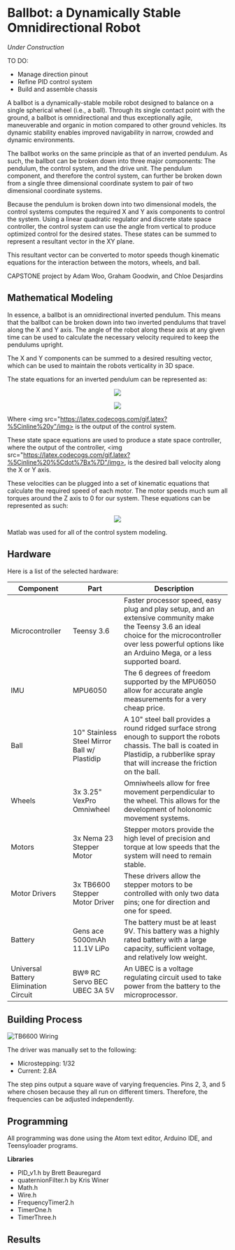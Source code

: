 # Ballbot: a Dynamically Stable Omnidirectional Robot

*Under Construction*

TO DO:
- Manage direction pinout
- Refine PID control system
- Build and assemble chassis

A ballbot is a dynamically-stable mobile robot designed to balance on a single spherical wheel (i.e., a ball). Through its single contact point with the ground, a ballbot is omnidirectional and thus exceptionally agile, maneuverable and organic in motion compared to other ground vehicles. Its dynamic stability enables improved navigability in narrow, crowded and dynamic environments.

The ballbot works on the same principle as that of an inverted pendulum. As such, the ballbot can be broken down into three major components: The pendulum, the control system, and the drive unit. The pendulum component, and therefore the control system, can further be broken down from a single three dimensional coordinate system to pair of two dimensional coordinate systems.

Because the pendulum is broken down into two dimensional models, the control systems computes the required X and Y axis components to control the system. Using a linear quadratic regulator and discrete state space controller, the control system can use the angle from vertical to produce optimized control for the desired states. These states can be summed to represent a resultant vector in the XY plane.

This resultant vector can be converted to motor speeds though kinematic equations for the interaction between the motors, wheels, and ball.

CAPSTONE project by Adam Woo, Graham Goodwin, and Chloe Desjardins

## Mathematical Modeling

In essence, a ballbot is an omnidirectional inverted pendulum. This means that the ballbot can be broken down into two inverted pendulums that travel along the X and Y axis. The angle of the robot along these axis at any given time can be used to calculate the necessary velocity required to keep the pendulums upright.

The X and Y components can be summed to a desired resulting vector, which can be used to maintain the robots verticality in 3D space.

The state equations for an inverted pendulum can be represented as:

<p align="center">
<img src="https://latex.codecogs.com/gif.latex?%5Cbegin%7Bbmatrix%7D%20%5Cdot%7Bx%7D%20%5C%5C%20%5Cddot%7Bx%7D%20%5C%5C%20%5Cdot%7B%5Ctheta%7D%20%5C%5C%20%5Cddot%7B%5Ctheta%20%7D%20%5Cend%7Bbmatrix%7D%20%3D%20%5Cbegin%7Bbmatrix%7D%200%20%26%201%20%26%200%20%26%200%5C%5C%200%20%26%20-d/M%20%26%20-m*g/M%20%26%200%5C%5C%200%20%26%200%20%26%200%20%26%201%5C%5C%200%20%26%20-d/%28M*l%29%20%26%20-%28m&plus;M%29*g/%28M*l%29%20%26%200%20%5Cend%7Bbmatrix%7D%20%5Cbegin%7Bbmatrix%7D%20x%20%5C%5C%20%5Cdot%7Bx%7D%20%5C%5C%20%5Ctheta%20%5C%5C%20%5Cdot%7B%5Ctheta%20%7D%20%5Cend%7Bbmatrix%7D%20&plus;%20%5Cbegin%7Bbmatrix%7D%200%20%5C%5C%201/M%3B%20%5C%5C%200%20%5C%5C%201/%28M*l%29%20%5Cend%7Bbmatrix%7D%20u"/>
</p>

<p align="center">
<img src="https://latex.codecogs.com/gif.latex?y%20%3D%20%5Cbegin%7Bbmatrix%7D%200%20%26%201%20%26%200%20%26%200%20%5Cend%7Bbmatrix%7D%20%5Cbegin%7Bbmatrix%7D%20x%20%5C%5C%20%5Cdot%7Bx%7D%20%5C%5C%20%5Ctheta%20%5C%5C%20%5Cdot%7B%5Ctheta%20%7D%20%5Cend%7Bbmatrix%7D%20&plus;%20%5Cbegin%7Bbmatrix%7D%200%20%5Cend%7Bbmatrix%7D%20u"/>
</p>

Where <img src="https://latex.codecogs.com/gif.latex?%5Cinline%20y"/img> is the output of the control system.

These state space equations are used to produce a state space controller, where the output of the controller, <img src="https://latex.codecogs.com/gif.latex?%5Cinline%20%5Cdot%7Bx%7D"/img>, is the desired ball velocity along the X or Y axis.

These velocities can be plugged into a set of kinematic equations that calculate the required speed of each motor. The motor speeds much sum all torques around the Z axis to 0 for our system. These equations can be represented as such:

<p align="center">
<img src="https://latex.codecogs.com/gif.latex?%5Cinline%20%5Cbegin%7Bbmatrix%7D%20M_%7B1%7D%20%5C%5C%20M_%7B2%7D%20%5C%5C%20M_%7B3%7D%20%5Cend%7Bbmatrix%7D%20%3D%20%5Cbegin%7Bbmatrix%7D%202cos%28-60%5E%7B%5Ccirc%7D%29%20%26%202sin%28-60%5E%7B%5Ccirc%7D%29%20%26%201%5C%5C%202cos%2860%5E%7B%5Ccirc%7D%29%20%26%202sin%2860%5E%7B%5Ccirc%7D%29%20%26%201%5C%5C%202cos%28180%5E%7B%5Ccirc%7D%29%20%26%202sin%28180%5E%7B%5Ccirc%7D%29%20%26%201%20%5Cend%7Bbmatrix%7D%20%5Cbegin%7Bbmatrix%7D%20V_%7Bx%7D%20%5C%5C%20V_%7By%7D%20%5C%5C%20V_%7Bz%7D%20%5Cend%7Bbmatrix%7D"/img>
</p>

Matlab was used for all of the control system modeling.


## Hardware

Here is a list of the selected hardware:

| Component | Part | Description |
| --- | --- | --- |
| Microcontroller | Teensy 3.6 | Faster processor speed, easy plug and play setup, and an extensive community make the Teensy 3.6 an ideal choice for the microcontroller over less powerful options like an Arduino Mega, or a less supported board. |
| IMU | MPU6050 | The 6 degrees of freedom supported by the MPU6050 allow for accurate angle measurements for a very cheap price. |
| Ball | 10" Stainless Steel Mirror Ball w/ Plastidip | A 10" steel ball provides a round ridged surface strong enough to support the robots chassis. The ball is coated in Plastidip, a rubberlike spray that will increase the friction on the ball. |
| Wheels | 3x 3.25" VexPro Omniwheel | Omniwheels allow for free movement perpendicular to the wheel. This allows for the development of holonomic movement systems. |
| Motors | 3x Nema 23 Stepper Motor | Stepper motors provide the high level of precision and torque at low speeds that the system will need to remain stable. |
| Motor Drivers | 3x TB6600 Stepper Motor Driver | These drivers allow the stepper motors to be controlled with only two data pins; one for direction and one for speed. |
| Battery | Gens ace 5000mAh 11.1V LiPo | The battery must be at least 9V. This battery was a highly rated battery with a large capacity, sufficient voltage, and relatively low weight. |
| Universal Battery Elimination Circuit | BW® RC Servo BEC UBEC 3A 5V | An UBEC is a voltage regulating circuit used to take power from the battery to the microprocessor. |

## Building Process

![TB6600 Wiring](https://github.com/awoox2/ballbot/raw/master/Images/TB6600_wiring.png)

The driver was manually set to the following:
- Microstepping: 1/32
- Current: 2.8A

The step pins output a square wave of varying frequencies. Pins 2, 3, and 5 where chosen because they all run on different timers. Therefore, the frequencies can be adjusted independently.

## Programming

All programming was done using the Atom text editor, Arduino IDE, and Teensyloader programs.

**Libraries**
- PID_v1.h by Brett Beauregard
- quaternionFilter.h by Kris Winer
- Math.h
- Wire.h
- FrequencyTimer2.h
- TimerOne.h
- TimerThree.h

## Results
